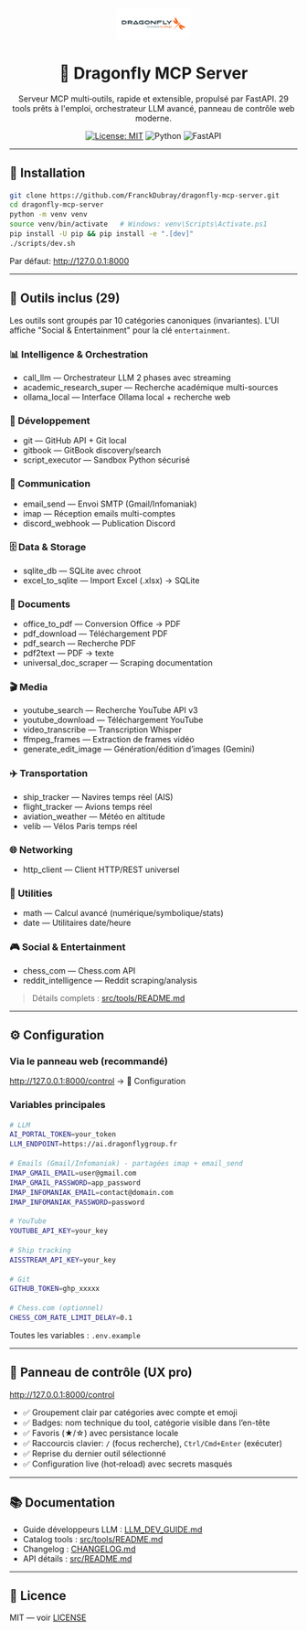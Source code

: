 <div align="center">

<img src="assets/LOGO_DRAGONFLY_HD.jpg" alt="Dragonfly logo" width="120" style="background:#ffffff; padding:6px; border-radius:8px;" />

# 🐉 Dragonfly MCP Server

Serveur MCP multi‑outils, rapide et extensible, propulsé par FastAPI. 29 tools prêts à l'emploi, orchestrateur LLM avancé, panneau de contrôle web moderne.

[![License: MIT](./LICENSE)](./LICENSE)
![Python](https://img.shields.io/badge/Python-3.11%2B-3776AB)
![FastAPI](https://img.shields.io/badge/FastAPI-%F0%9F%9A%80-009688)

</div>

---

## 🚀 Installation

```bash
git clone https://github.com/FranckDubray/dragonfly-mcp-server.git
cd dragonfly-mcp-server
python -m venv venv
source venv/bin/activate   # Windows: venv\Scripts\Activate.ps1
pip install -U pip && pip install -e ".[dev]"
./scripts/dev.sh
```

Par défaut: http://127.0.0.1:8000

---

## 🧰 Outils inclus (29)

Les outils sont groupés par 10 catégories canoniques (invariantes). L'UI affiche "Social & Entertainment" pour la clé `entertainment`.

### 📊 Intelligence & Orchestration
- call_llm — Orchestrateur LLM 2 phases avec streaming
- academic_research_super — Recherche académique multi-sources
- ollama_local — Interface Ollama local + recherche web

### 🔧 Développement
- git — GitHub API + Git local
- gitbook — GitBook discovery/search
- script_executor — Sandbox Python sécurisé

### 📧 Communication
- email_send — Envoi SMTP (Gmail/Infomaniak)
- imap — Réception emails multi-comptes
- discord_webhook — Publication Discord

### 🗄️ Data & Storage
- sqlite_db — SQLite avec chroot
- excel_to_sqlite — Import Excel (.xlsx) → SQLite

### 📄 Documents
- office_to_pdf — Conversion Office → PDF
- pdf_download — Téléchargement PDF
- pdf_search — Recherche PDF
- pdf2text — PDF → texte
- universal_doc_scraper — Scraping documentation

### 🎬 Media
- youtube_search — Recherche YouTube API v3
- youtube_download — Téléchargement YouTube
- video_transcribe — Transcription Whisper
- ffmpeg_frames — Extraction de frames vidéo
- generate_edit_image — Génération/édition d’images (Gemini)

### ✈️ Transportation
- ship_tracker — Navires temps réel (AIS)
- flight_tracker — Avions temps réel
- aviation_weather — Météo en altitude
- velib — Vélos Paris temps réel

### 🌐 Networking
- http_client — Client HTTP/REST universel

### 🔢 Utilities
- math — Calcul avancé (numérique/symbolique/stats)
- date — Utilitaires date/heure

### 🎮 Social & Entertainment
- chess_com — Chess.com API
- reddit_intelligence — Reddit scraping/analysis

> Détails complets : [src/tools/README.md](./src/tools/README.md)

---

## ⚙️ Configuration

### Via le panneau web (recommandé)
http://127.0.0.1:8000/control → 🔐 Configuration

### Variables principales
```bash
# LLM
AI_PORTAL_TOKEN=your_token
LLM_ENDPOINT=https://ai.dragonflygroup.fr

# Emails (Gmail/Infomaniak) - partagées imap + email_send
IMAP_GMAIL_EMAIL=user@gmail.com
IMAP_GMAIL_PASSWORD=app_password
IMAP_INFOMANIAK_EMAIL=contact@domain.com
IMAP_INFOMANIAK_PASSWORD=password

# YouTube
YOUTUBE_API_KEY=your_key

# Ship tracking
AISSTREAM_API_KEY=your_key

# Git
GITHUB_TOKEN=ghp_xxxxx

# Chess.com (optionnel)
CHESS_COM_RATE_LIMIT_DELAY=0.1
```

Toutes les variables : `.env.example`

---

## 🎨 Panneau de contrôle (UX pro)

http://127.0.0.1:8000/control

- ✅ Groupement clair par catégories avec compte et emoji
- ✅ Badges: nom technique du tool, catégorie visible dans l’en-tête
- ✅ Favoris (★/☆) avec persistance locale
- ✅ Raccourcis clavier: `/` (focus recherche), `Ctrl/Cmd+Enter` (exécuter)
- ✅ Reprise du dernier outil sélectionné
- ✅ Configuration live (hot‑reload) avec secrets masqués

---

## 📚 Documentation

- Guide développeurs LLM : [LLM_DEV_GUIDE.md](./LLM_DEV_GUIDE.md)
- Catalog tools : [src/tools/README.md](./src/tools/README.md)
- Changelog : [CHANGELOG.md](./CHANGELOG.md)
- API détails : [src/README.md](./src/README.md)

---

## 📄 Licence

MIT — voir [LICENSE](./LICENSE)
